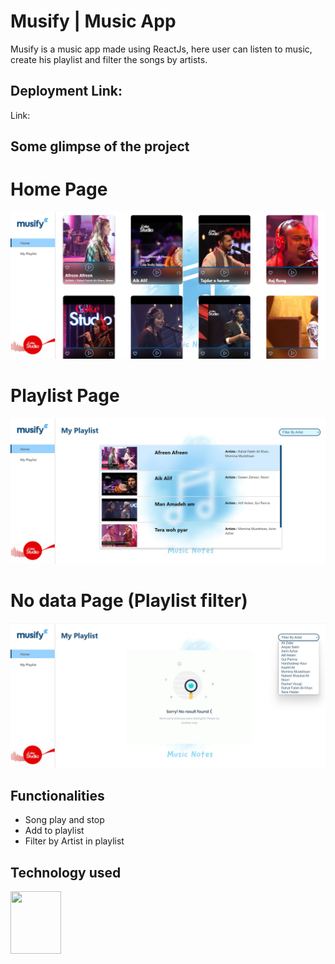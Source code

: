 # Musify | Music App

Musify is a music app made using ReactJs, here user can listen to music, create his playlist and filter the songs by artists. 

## Deployment Link:

  Link: 

## Some glimpse of the project


# Home Page

<img src="https://github.com/Shivam2101s/images/blob/main/Musify/Home.jpg?raw=true">

# Playlist Page

<img src="https://github.com/Shivam2101s/images/blob/main/Musify/playlist.jpg?raw=true">


# No data Page (Playlist filter)

<img src="https://github.com/Shivam2101s/images/blob/main/Musify/NoData_page.jpg?raw=true">

## Functionalities

* Song play and stop 
* Add to playlist
* Filter by Artist in playlist

## Technology used

<img src="https://upload.wikimedia.org/wikipedia/commons/9/94/MERN-logo.png" width="40%" height="100px" />
